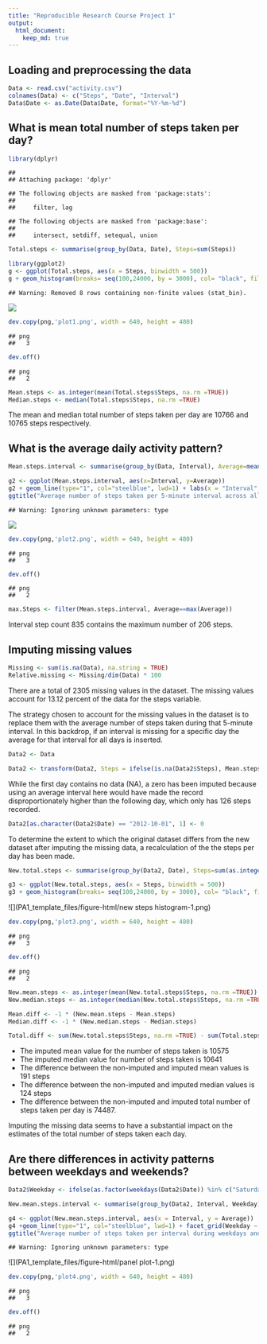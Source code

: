 ```yaml
---
title: "Reproducible Research Course Project 1"
output: 
  html_document:
    keep_md: true
---
```



## Loading and preprocessing the data

```r
Data <- read.csv("activity.csv")
colnames(Data) <- c("Steps", "Date", "Interval")
Data$Date <- as.Date(Data$Date, format="%Y-%m-%d")
```

## What is mean total number of steps taken per day?

```r
library(dplyr)
```

```
## 
## Attaching package: 'dplyr'
```

```
## The following objects are masked from 'package:stats':
## 
##     filter, lag
```

```
## The following objects are masked from 'package:base':
## 
##     intersect, setdiff, setequal, union
```

```r
Total.steps <- summarise(group_by(Data, Date), Steps=sum(Steps))
```


```r
library(ggplot2)
g <- ggplot(Total.steps, aes(x = Steps, binwidth = 500))
g + geom_histogram(breaks= seq(100,24000, by = 3000), col= "black", fill = "steelblue") + labs(x ="Steps",  y = "Frequency") + ggtitle("Total number of steps taken through out the day") + xlim(0, 22500)
```

```
## Warning: Removed 8 rows containing non-finite values (stat_bin).
```

![](PA1_template_files/figure-html/histogram-1.png)<!-- -->

```r
dev.copy(png,'plot1.png', width = 640, height = 480)
```

```
## png 
##   3
```

```r
dev.off()
```

```
## png 
##   2
```


```r
Mean.steps <- as.integer(mean(Total.steps$Steps, na.rm =TRUE))
Median.steps <- median(Total.steps$Steps, na.rm =TRUE)
```
The mean and median total number of steps taken per day are 10766 and 10765 steps respectively.

## What is the average daily activity pattern?

```r
Mean.steps.interval <- summarise(group_by(Data, Interval), Average=mean(Steps, na.rm=TRUE))

g2 <- ggplot(Mean.steps.interval, aes(x=Interval, y=Average))
g2 + geom_line(type="1", col="steelblue", lwd=1) + labs(x = "Interval", y= "Average number of steps") + 
ggtitle("Average number of steps taken per 5-minute interval across all days")
```

```
## Warning: Ignoring unknown parameters: type
```

![](PA1_template_files/figure-html/interval-1.png)<!-- -->

```r
dev.copy(png,'plot2.png', width = 640, height = 480)
```

```
## png 
##   3
```

```r
dev.off()
```

```
## png 
##   2
```


```r
max.Steps <- filter(Mean.steps.interval, Average==max(Average))
```

Interval step count 835 contains the maximum number of 206 steps.

## Imputing missing values

```r
Missing <- sum(is.na(Data), na.string = TRUE)
Relative.missing <- Missing/dim(Data) * 100
```

There are a total of 2305 missing values in the dataset. The missing values account for 13.12 percent of the data for the steps variable.

The strategy chosen to account for the missing values in the dataset is to replace them with the average number of steps taken during that 5-minute interval. In this backdrop, if an interval is missing for a specific day the average for that interval for all days is inserted. 


```r
Data2 <- Data

Data2 <- transform(Data2, Steps = ifelse(is.na(Data2$Steps), Mean.steps.interval$Average[match(Data2$Interval, Mean.steps.interval$Interval)], Data2$Steps))
```

While the first day contains no data (NA), a zero has been imputed because using an average interval here would have made the record disproportionately higher than the following day, which only has 126 steps recorded.


```r
Data2[as.character(Data2$Date) == "2012-10-01", 1] <- 0
```

To determine the extent to which the original dataset differs from the new dataset after imputing the missing data, a recalculation of the the steps per day has been made.


```r
New.total.steps <- summarise(group_by(Data2, Date), Steps=sum(as.integer(Steps)))
```


```r
g3 <- ggplot(New.total.steps, aes(x = Steps, binwidth = 500))
g3 + geom_histogram(breaks= seq(100,24000, by = 3000), col= "black", fill = "steelblue") + labs(x ="Steps",  y = "Frequency") + ggtitle("Total number of steps taken through out the day") + xlim(0, 22500)
```

![](PA1_template_files/figure-html/new steps histogram-1.png)<!-- -->

```r
dev.copy(png,'plot3.png', width = 640, height = 480)
```

```
## png 
##   3
```

```r
dev.off()
```

```
## png 
##   2
```
                             

```r
New.mean.steps <- as.integer(mean(New.total.steps$Steps, na.rm =TRUE))
New.median.steps <- as.integer(median(New.total.steps$Steps, na.rm =TRUE))
```


```r
Mean.diff <- -1 * (New.mean.steps - Mean.steps)
Median.diff <- -1 * (New.median.steps - Median.steps)
```


```r
Total.diff <- sum(New.total.steps$Steps, na.rm =TRUE) - sum(Total.steps$Steps, na.rm =TRUE)
```

* The imputed mean value for the number of steps taken is 10575
* The imputed median value for number of steps taken is 10641
* The difference between the non-imputed and imputed mean values is 191 steps
* The difference between the non-imputed and imputed median values is 124 steps
* The difference between the non-imputed and imputed total number of steps taken per day is 74487.

Imputing the missing data seems to have a substantial impact on the estimates of the total number of steps taken each day.

## Are there differences in activity patterns between weekdays and weekends?


```r
Data2$Weekday <- ifelse(as.factor(weekdays(Data2$Date)) %in% c("Saturday", "Sunday"), "Weekend", "Weekday")

New.mean.steps.interval <- summarise(group_by(Data2, Interval, Weekday), Average=mean(Steps, na.rm=TRUE))
```


```r
g4 <- ggplot(New.mean.steps.interval, aes(x = Interval, y = Average))
g4 +geom_line(type="1", col="steelblue", lwd=1) + facet_grid(Weekday ~ .) + labs(x = "Interval", y= "Average number of steps") + 
ggtitle("Average number of steps taken per interval during weekdays and weekends")
```

```
## Warning: Ignoring unknown parameters: type
```

![](PA1_template_files/figure-html/panel plot-1.png)<!-- -->

```r
dev.copy(png,'plot4.png', width = 640, height = 480)
```

```
## png 
##   3
```

```r
dev.off()
```

```
## png 
##   2
```
